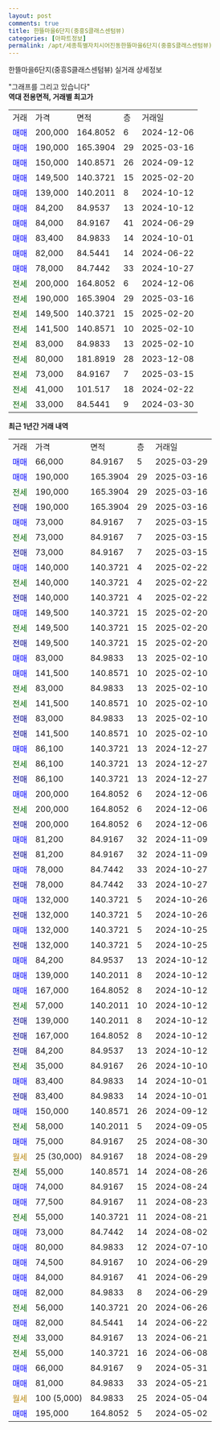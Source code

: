 ```yaml
---
layout: post
comments: true
title: 한뜰마을6단지(중흥S클래스센텀뷰)
categories: [아파트정보]
permalink: /apt/세종특별자치시어진동한뜰마을6단지(중흥S클래스센텀뷰)
---
```


한뜰마을6단지(중흥S클래스센텀뷰) 실거래 상세정보

<script type="text/javascript">
  google.charts.load('current', {'packages':['line', 'corechart']});
  google.charts.setOnLoadCallback(drawChart);

  function drawChart() {
    var data = new google.visualization.DataTable();
    data.addColumn('date', '거래일');
    data.addColumn('number', "매매");
    data.addColumn('number', "전세");
    data.addColumn('number', "전매");

    data.addRows([[new Date(Date.parse("2025-03-29")), 66000, null, null], [new Date(Date.parse("2025-03-16")), 190000, null, null], [new Date(Date.parse("2025-03-16")), null, 190000, null], [new Date(Date.parse("2025-03-16")), null, null, 190000], [new Date(Date.parse("2025-03-15")), 73000, null, null], [new Date(Date.parse("2025-03-15")), null, 73000, null], [new Date(Date.parse("2025-03-15")), null, null, 73000], [new Date(Date.parse("2025-02-22")), 140000, null, null], [new Date(Date.parse("2025-02-22")), null, 140000, null], [new Date(Date.parse("2025-02-22")), null, null, 140000], [new Date(Date.parse("2025-02-20")), 149500, null, null], [new Date(Date.parse("2025-02-20")), null, 149500, null], [new Date(Date.parse("2025-02-20")), null, null, 149500], [new Date(Date.parse("2025-02-10")), 83000, null, null], [new Date(Date.parse("2025-02-10")), 141500, null, null], [new Date(Date.parse("2025-02-10")), null, 83000, null], [new Date(Date.parse("2025-02-10")), null, 141500, null], [new Date(Date.parse("2025-02-10")), null, null, 83000], [new Date(Date.parse("2025-02-10")), null, null, 141500], [new Date(Date.parse("2024-12-27")), 86100, null, null], [new Date(Date.parse("2024-12-27")), null, 86100, null], [new Date(Date.parse("2024-12-27")), null, null, 86100], [new Date(Date.parse("2024-12-06")), 200000, null, null], [new Date(Date.parse("2024-12-06")), null, 200000, null], [new Date(Date.parse("2024-12-06")), null, null, 200000], [new Date(Date.parse("2024-11-09")), 81200, null, null], [new Date(Date.parse("2024-11-09")), null, null, 81200], [new Date(Date.parse("2024-10-27")), 78000, null, null], [new Date(Date.parse("2024-10-27")), null, null, 78000], [new Date(Date.parse("2024-10-26")), 132000, null, null], [new Date(Date.parse("2024-10-26")), null, null, 132000], [new Date(Date.parse("2024-10-25")), 132000, null, null], [new Date(Date.parse("2024-10-25")), null, null, 132000], [new Date(Date.parse("2024-10-12")), 84200, null, null], [new Date(Date.parse("2024-10-12")), 139000, null, null], [new Date(Date.parse("2024-10-12")), 167000, null, null], [new Date(Date.parse("2024-10-12")), null, 57000, null], [new Date(Date.parse("2024-10-12")), null, null, 139000], [new Date(Date.parse("2024-10-12")), null, null, 167000], [new Date(Date.parse("2024-10-12")), null, null, 84200], [new Date(Date.parse("2024-10-10")), null, 35000, null], [new Date(Date.parse("2024-10-01")), 83400, null, null], [new Date(Date.parse("2024-10-01")), null, null, 83400], [new Date(Date.parse("2024-09-12")), 150000, null, null], [new Date(Date.parse("2024-09-05")), null, 58000, null], [new Date(Date.parse("2024-08-30")), 75000, null, null], [new Date(Date.parse("2024-08-29")), null, null, null], [new Date(Date.parse("2024-08-26")), null, 55000, null], [new Date(Date.parse("2024-08-24")), 74000, null, null], [new Date(Date.parse("2024-08-23")), 77500, null, null], [new Date(Date.parse("2024-08-21")), null, 55000, null], [new Date(Date.parse("2024-08-02")), 73000, null, null], [new Date(Date.parse("2024-07-10")), 80000, null, null], [new Date(Date.parse("2024-06-29")), 74500, null, null], [new Date(Date.parse("2024-06-29")), 84000, null, null], [new Date(Date.parse("2024-06-29")), 82000, null, null], [new Date(Date.parse("2024-06-26")), null, 56000, null], [new Date(Date.parse("2024-06-22")), 82000, null, null], [new Date(Date.parse("2024-06-21")), null, 33000, null], [new Date(Date.parse("2024-06-08")), null, 55000, null], [new Date(Date.parse("2024-05-31")), 66000, null, null], [new Date(Date.parse("2024-05-21")), 81000, null, null], [new Date(Date.parse("2024-05-04")), null, null, null], [new Date(Date.parse("2024-05-02")), 195000, null, null]]);

    var options = {
      hAxis: {
        format: 'yyyy/MM/dd'
      },    
      lineWidth: 0,
      pointsVisible: true,    
      title: '최근 1년간 유형별 실거래가 분포',
      legend: { position: 'bottom' }
    };

    var formatter = new google.visualization.NumberFormat({pattern:'###,###'} );
    formatter.format(data, 1);
    formatter.format(data, 2);
    
    setTimeout(function() {
        var chart = new google.visualization.LineChart(document.getElementById('columnchart_material'));
        chart.draw(data, (options));
        document.getElementById('loading').style.display = 'none';
    }, 200);
  }
</script>


<div id="loading" style="z-index:20; display: block; margin-left: 0px">"그래프를 그리고 있습니다"</div>
<div id="columnchart_material" style="width: 95%; margin-left: 0px; display: block"></div>
<!-- contents start -->
<b>역대 전용면적, 거래별 최고가</b>
<table class="sortable">
    <tr>
      <td>거래</td>
      <td>가격</td>
      <td>면적</td>
      <td>층</td>
      <td>거래일</td>
    </tr>
        <tr>
          <td><a style="color: blue">매매</a></td>
          <td>200,000</td>
          <td>164.8052</td>
          <td>6</td>
          <td>2024-12-06</td>
        </tr>            <tr>
          <td><a style="color: blue">매매</a></td>
          <td>190,000</td>
          <td>165.3904</td>
          <td>29</td>
          <td>2025-03-16</td>
        </tr>            <tr>
          <td><a style="color: blue">매매</a></td>
          <td>150,000</td>
          <td>140.8571</td>
          <td>26</td>
          <td>2024-09-12</td>
        </tr>            <tr>
          <td><a style="color: blue">매매</a></td>
          <td>149,500</td>
          <td>140.3721</td>
          <td>15</td>
          <td>2025-02-20</td>
        </tr>            <tr>
          <td><a style="color: blue">매매</a></td>
          <td>139,000</td>
          <td>140.2011</td>
          <td>8</td>
          <td>2024-10-12</td>
        </tr>            <tr>
          <td><a style="color: blue">매매</a></td>
          <td>84,200</td>
          <td>84.9537</td>
          <td>13</td>
          <td>2024-10-12</td>
        </tr>            <tr>
          <td><a style="color: blue">매매</a></td>
          <td>84,000</td>
          <td>84.9167</td>
          <td>41</td>
          <td>2024-06-29</td>
        </tr>            <tr>
          <td><a style="color: blue">매매</a></td>
          <td>83,400</td>
          <td>84.9833</td>
          <td>14</td>
          <td>2024-10-01</td>
        </tr>            <tr>
          <td><a style="color: blue">매매</a></td>
          <td>82,000</td>
          <td>84.5441</td>
          <td>14</td>
          <td>2024-06-22</td>
        </tr>            <tr>
          <td><a style="color: blue">매매</a></td>
          <td>78,000</td>
          <td>84.7442</td>
          <td>33</td>
          <td>2024-10-27</td>
        </tr>        
        <tr>
              <td><a style="color: darkgreen">전세</a></td>
              <td>200,000</td>
              <td>164.8052</td>
              <td>6</td>
              <td>2024-12-06</td>
            </tr>            <tr>
              <td><a style="color: darkgreen">전세</a></td>
              <td>190,000</td>
              <td>165.3904</td>
              <td>29</td>
              <td>2025-03-16</td>
            </tr>            <tr>
              <td><a style="color: darkgreen">전세</a></td>
              <td>149,500</td>
              <td>140.3721</td>
              <td>15</td>
              <td>2025-02-20</td>
            </tr>            <tr>
              <td><a style="color: darkgreen">전세</a></td>
              <td>141,500</td>
              <td>140.8571</td>
              <td>10</td>
              <td>2025-02-10</td>
            </tr>            <tr>
              <td><a style="color: darkgreen">전세</a></td>
              <td>83,000</td>
              <td>84.9833</td>
              <td>13</td>
              <td>2025-02-10</td>
            </tr>            <tr>
              <td><a style="color: darkgreen">전세</a></td>
              <td>80,000</td>
              <td>181.8919</td>
              <td>28</td>
              <td>2023-12-08</td>
            </tr>            <tr>
              <td><a style="color: darkgreen">전세</a></td>
              <td>73,000</td>
              <td>84.9167</td>
              <td>7</td>
              <td>2025-03-15</td>
            </tr>            <tr>
              <td><a style="color: darkgreen">전세</a></td>
              <td>41,000</td>
              <td>101.517</td>
              <td>18</td>
              <td>2024-02-22</td>
            </tr>            <tr>
              <td><a style="color: darkgreen">전세</a></td>
              <td>33,000</td>
              <td>84.5441</td>
              <td>9</td>
              <td>2024-03-30</td>
            </tr>        
    
</table>

<b>최근 1년간 거래 내역</b>

<table class="sortable">
    <tr>
      <td>거래</td>
      <td>가격</td>
      <td>면적</td>
      <td>층</td>
      <td>거래일</td>
    </tr>
    <tr>
      <td><a style="color: blue">매매</a></td>
      <td>66,000</td>
      <td>84.9167</td>
      <td>5</td>
      <td>2025-03-29</td>
    </tr>          <tr>
      <td><a style="color: blue">매매</a></td>
      <td>190,000</td>
      <td>165.3904</td>
      <td>29</td>
      <td>2025-03-16</td>
    </tr>          <tr>
      <td><a style="color: darkgreen">전세</a></td>
      <td>190,000</td>
      <td>165.3904</td>
      <td>29</td>
      <td>2025-03-16</td>
    </tr>          <tr>
      <td><a style="color: darkblue">전매</a></td>
      <td>190,000</td>
      <td>165.3904</td>
      <td>29</td>
      <td>2025-03-16</td>
    </tr>          <tr>
      <td><a style="color: blue">매매</a></td>
      <td>73,000</td>
      <td>84.9167</td>
      <td>7</td>
      <td>2025-03-15</td>
    </tr>          <tr>
      <td><a style="color: darkgreen">전세</a></td>
      <td>73,000</td>
      <td>84.9167</td>
      <td>7</td>
      <td>2025-03-15</td>
    </tr>          <tr>
      <td><a style="color: darkblue">전매</a></td>
      <td>73,000</td>
      <td>84.9167</td>
      <td>7</td>
      <td>2025-03-15</td>
    </tr>          <tr>
      <td><a style="color: blue">매매</a></td>
      <td>140,000</td>
      <td>140.3721</td>
      <td>4</td>
      <td>2025-02-22</td>
    </tr>          <tr>
      <td><a style="color: darkgreen">전세</a></td>
      <td>140,000</td>
      <td>140.3721</td>
      <td>4</td>
      <td>2025-02-22</td>
    </tr>          <tr>
      <td><a style="color: darkblue">전매</a></td>
      <td>140,000</td>
      <td>140.3721</td>
      <td>4</td>
      <td>2025-02-22</td>
    </tr>          <tr>
      <td><a style="color: blue">매매</a></td>
      <td>149,500</td>
      <td>140.3721</td>
      <td>15</td>
      <td>2025-02-20</td>
    </tr>          <tr>
      <td><a style="color: darkgreen">전세</a></td>
      <td>149,500</td>
      <td>140.3721</td>
      <td>15</td>
      <td>2025-02-20</td>
    </tr>          <tr>
      <td><a style="color: darkblue">전매</a></td>
      <td>149,500</td>
      <td>140.3721</td>
      <td>15</td>
      <td>2025-02-20</td>
    </tr>          <tr>
      <td><a style="color: blue">매매</a></td>
      <td>83,000</td>
      <td>84.9833</td>
      <td>13</td>
      <td>2025-02-10</td>
    </tr>          <tr>
      <td><a style="color: blue">매매</a></td>
      <td>141,500</td>
      <td>140.8571</td>
      <td>10</td>
      <td>2025-02-10</td>
    </tr>          <tr>
      <td><a style="color: darkgreen">전세</a></td>
      <td>83,000</td>
      <td>84.9833</td>
      <td>13</td>
      <td>2025-02-10</td>
    </tr>          <tr>
      <td><a style="color: darkgreen">전세</a></td>
      <td>141,500</td>
      <td>140.8571</td>
      <td>10</td>
      <td>2025-02-10</td>
    </tr>          <tr>
      <td><a style="color: darkblue">전매</a></td>
      <td>83,000</td>
      <td>84.9833</td>
      <td>13</td>
      <td>2025-02-10</td>
    </tr>          <tr>
      <td><a style="color: darkblue">전매</a></td>
      <td>141,500</td>
      <td>140.8571</td>
      <td>10</td>
      <td>2025-02-10</td>
    </tr>          <tr>
      <td><a style="color: blue">매매</a></td>
      <td>86,100</td>
      <td>140.3721</td>
      <td>13</td>
      <td>2024-12-27</td>
    </tr>          <tr>
      <td><a style="color: darkgreen">전세</a></td>
      <td>86,100</td>
      <td>140.3721</td>
      <td>13</td>
      <td>2024-12-27</td>
    </tr>          <tr>
      <td><a style="color: darkblue">전매</a></td>
      <td>86,100</td>
      <td>140.3721</td>
      <td>13</td>
      <td>2024-12-27</td>
    </tr>          <tr>
      <td><a style="color: blue">매매</a></td>
      <td>200,000</td>
      <td>164.8052</td>
      <td>6</td>
      <td>2024-12-06</td>
    </tr>          <tr>
      <td><a style="color: darkgreen">전세</a></td>
      <td>200,000</td>
      <td>164.8052</td>
      <td>6</td>
      <td>2024-12-06</td>
    </tr>          <tr>
      <td><a style="color: darkblue">전매</a></td>
      <td>200,000</td>
      <td>164.8052</td>
      <td>6</td>
      <td>2024-12-06</td>
    </tr>          <tr>
      <td><a style="color: blue">매매</a></td>
      <td>81,200</td>
      <td>84.9167</td>
      <td>32</td>
      <td>2024-11-09</td>
    </tr>          <tr>
      <td><a style="color: darkblue">전매</a></td>
      <td>81,200</td>
      <td>84.9167</td>
      <td>32</td>
      <td>2024-11-09</td>
    </tr>          <tr>
      <td><a style="color: blue">매매</a></td>
      <td>78,000</td>
      <td>84.7442</td>
      <td>33</td>
      <td>2024-10-27</td>
    </tr>          <tr>
      <td><a style="color: darkblue">전매</a></td>
      <td>78,000</td>
      <td>84.7442</td>
      <td>33</td>
      <td>2024-10-27</td>
    </tr>          <tr>
      <td><a style="color: blue">매매</a></td>
      <td>132,000</td>
      <td>140.3721</td>
      <td>5</td>
      <td>2024-10-26</td>
    </tr>          <tr>
      <td><a style="color: darkblue">전매</a></td>
      <td>132,000</td>
      <td>140.3721</td>
      <td>5</td>
      <td>2024-10-26</td>
    </tr>          <tr>
      <td><a style="color: blue">매매</a></td>
      <td>132,000</td>
      <td>140.3721</td>
      <td>5</td>
      <td>2024-10-25</td>
    </tr>          <tr>
      <td><a style="color: darkblue">전매</a></td>
      <td>132,000</td>
      <td>140.3721</td>
      <td>5</td>
      <td>2024-10-25</td>
    </tr>          <tr>
      <td><a style="color: blue">매매</a></td>
      <td>84,200</td>
      <td>84.9537</td>
      <td>13</td>
      <td>2024-10-12</td>
    </tr>          <tr>
      <td><a style="color: blue">매매</a></td>
      <td>139,000</td>
      <td>140.2011</td>
      <td>8</td>
      <td>2024-10-12</td>
    </tr>          <tr>
      <td><a style="color: blue">매매</a></td>
      <td>167,000</td>
      <td>164.8052</td>
      <td>8</td>
      <td>2024-10-12</td>
    </tr>          <tr>
      <td><a style="color: darkgreen">전세</a></td>
      <td>57,000</td>
      <td>140.2011</td>
      <td>10</td>
      <td>2024-10-12</td>
    </tr>          <tr>
      <td><a style="color: darkblue">전매</a></td>
      <td>139,000</td>
      <td>140.2011</td>
      <td>8</td>
      <td>2024-10-12</td>
    </tr>          <tr>
      <td><a style="color: darkblue">전매</a></td>
      <td>167,000</td>
      <td>164.8052</td>
      <td>8</td>
      <td>2024-10-12</td>
    </tr>          <tr>
      <td><a style="color: darkblue">전매</a></td>
      <td>84,200</td>
      <td>84.9537</td>
      <td>13</td>
      <td>2024-10-12</td>
    </tr>          <tr>
      <td><a style="color: darkgreen">전세</a></td>
      <td>35,000</td>
      <td>84.9167</td>
      <td>26</td>
      <td>2024-10-10</td>
    </tr>          <tr>
      <td><a style="color: blue">매매</a></td>
      <td>83,400</td>
      <td>84.9833</td>
      <td>14</td>
      <td>2024-10-01</td>
    </tr>          <tr>
      <td><a style="color: darkblue">전매</a></td>
      <td>83,400</td>
      <td>84.9833</td>
      <td>14</td>
      <td>2024-10-01</td>
    </tr>          <tr>
      <td><a style="color: blue">매매</a></td>
      <td>150,000</td>
      <td>140.8571</td>
      <td>26</td>
      <td>2024-09-12</td>
    </tr>          <tr>
      <td><a style="color: darkgreen">전세</a></td>
      <td>58,000</td>
      <td>140.2011</td>
      <td>5</td>
      <td>2024-09-05</td>
    </tr>          <tr>
      <td><a style="color: blue">매매</a></td>
      <td>75,000</td>
      <td>84.9167</td>
      <td>25</td>
      <td>2024-08-30</td>
    </tr>          <tr>
      <td><a style="color: darkgoldenrod">월세</a></td>
      <td>25 (30,000)</td>
      <td>84.9167</td>
      <td>18</td>
      <td>2024-08-29</td>
    </tr>          <tr>
      <td><a style="color: darkgreen">전세</a></td>
      <td>55,000</td>
      <td>140.8571</td>
      <td>14</td>
      <td>2024-08-26</td>
    </tr>          <tr>
      <td><a style="color: blue">매매</a></td>
      <td>74,000</td>
      <td>84.9167</td>
      <td>15</td>
      <td>2024-08-24</td>
    </tr>          <tr>
      <td><a style="color: blue">매매</a></td>
      <td>77,500</td>
      <td>84.9167</td>
      <td>11</td>
      <td>2024-08-23</td>
    </tr>          <tr>
      <td><a style="color: darkgreen">전세</a></td>
      <td>55,000</td>
      <td>140.3721</td>
      <td>11</td>
      <td>2024-08-21</td>
    </tr>          <tr>
      <td><a style="color: blue">매매</a></td>
      <td>73,000</td>
      <td>84.7442</td>
      <td>14</td>
      <td>2024-08-02</td>
    </tr>          <tr>
      <td><a style="color: blue">매매</a></td>
      <td>80,000</td>
      <td>84.9833</td>
      <td>12</td>
      <td>2024-07-10</td>
    </tr>          <tr>
      <td><a style="color: blue">매매</a></td>
      <td>74,500</td>
      <td>84.9167</td>
      <td>10</td>
      <td>2024-06-29</td>
    </tr>          <tr>
      <td><a style="color: blue">매매</a></td>
      <td>84,000</td>
      <td>84.9167</td>
      <td>41</td>
      <td>2024-06-29</td>
    </tr>          <tr>
      <td><a style="color: blue">매매</a></td>
      <td>82,000</td>
      <td>84.9833</td>
      <td>8</td>
      <td>2024-06-29</td>
    </tr>          <tr>
      <td><a style="color: darkgreen">전세</a></td>
      <td>56,000</td>
      <td>140.3721</td>
      <td>20</td>
      <td>2024-06-26</td>
    </tr>          <tr>
      <td><a style="color: blue">매매</a></td>
      <td>82,000</td>
      <td>84.5441</td>
      <td>14</td>
      <td>2024-06-22</td>
    </tr>          <tr>
      <td><a style="color: darkgreen">전세</a></td>
      <td>33,000</td>
      <td>84.9167</td>
      <td>13</td>
      <td>2024-06-21</td>
    </tr>          <tr>
      <td><a style="color: darkgreen">전세</a></td>
      <td>55,000</td>
      <td>140.3721</td>
      <td>16</td>
      <td>2024-06-08</td>
    </tr>          <tr>
      <td><a style="color: blue">매매</a></td>
      <td>66,000</td>
      <td>84.9167</td>
      <td>9</td>
      <td>2024-05-31</td>
    </tr>          <tr>
      <td><a style="color: blue">매매</a></td>
      <td>81,000</td>
      <td>84.9833</td>
      <td>33</td>
      <td>2024-05-21</td>
    </tr>          <tr>
      <td><a style="color: darkgoldenrod">월세</a></td>
      <td>100 (5,000)</td>
      <td>84.9833</td>
      <td>25</td>
      <td>2024-05-04</td>
    </tr>          <tr>
      <td><a style="color: blue">매매</a></td>
      <td>195,000</td>
      <td>164.8052</td>
      <td>5</td>
      <td>2024-05-02</td>
    </tr>      </table>
<!-- contents end -->    

